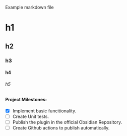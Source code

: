 Example markdown file

# h1
## h2
### h3
#### h4
###### h5

#### Project Milestones:
- [x] Implement basic funcitionality.
- [ ] Create Unit tests.
- [ ] Publish the plugin in the official Obsidian Repository.
- [ ] Create Github actions to publish automatically.